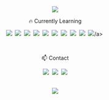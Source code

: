 
<div align="center"><img src="https://capsule-render.vercel.app/api?type=waving&color=timeGradient&height=250&section=header&text=zeebeck&fontSize=90&animation=twinkling&fontAlignY=40"/></div>

<p align="center">🔥 Currently Learning</p>
<p align="center">
  <img src="https://img.shields.io/badge/Typescript-3178c6?style=flat-square&logo=Typescript&logoColor=white"/></a>&nbsp 
  <img src="https://img.shields.io/badge/React-61dafb?style=flat-square&logo=React&logoColor=white"/></a>&nbsp
  <img src="https://img.shields.io/badge/Next.js-000000?style=flat-square&logo=Next.js&logoColor=white"/></a>&nbsp
  <img src="https://img.shields.io/badge/Node.js-339933?style=flat-square&logo=Node.js&logoColor=white"/></a>&nbsp  
  <img src="https://img.shields.io/badge/Firebase-FFCA28?style=flat-square&logo=Firebase&logoColor=black"/></a>&nbsp
  <img src="https://img.shields.io/badge/ReactNative-61DAFB?style=flat-square&logo=React&logoColor=black"/></a>&nbsp
  <img src="https://img.shields.io/badge/-iOS-%23000000?style=flat-square&logo=Apple&logoColor=white"></a>&nbsp 
  <img src="https://img.shields.io/badge/-Swift-%23ffffff?style=flat-square&logo=Swift&logoColor=#F05138"></a>&nbsp  
  <img src="https://img.shields.io/badge/ReactiveX-B7178C?style=flat-square&logo=ReactiveX&logoColor=white"/></a>&nbsp
  <img src="https://img.shields.io/badge/Flutter-02569B?style=flat-square&logo=Flutter&logoColor=white"/>/a>&nbsp


</p>
<br />
<p align="center">📫 Contact</p>
<p align="center">
  <a href="https://zeebeck.tistory.com/"><img src="https://img.shields.io/badge/Tistory-11B48A?style=flat-square&link=https://zeebeck.tistory.com"/></a>&nbsp
  <a href="https://zeebeck.github.io/"><img src="https://img.shields.io/badge/GithubBlog-181717?style=flat-square&logo=Github&logoColor=white&link=https://zeebeck.github.io/"/></a>&nbsp
  <a href="mailto:jihunkim101112@gmail.com"><img src="https://img.shields.io/badge/Gmail-d14836?style=flat-square&logo=Gmail&logoColor=white&link=jihunkim101112@gmail.com"/></a>
</p>
<br />
<div align=center>
<a href="https://hits.seeyoufarm.com"><img src="https://hits.seeyoufarm.com/api/count/incr/badge.svg?url=https%3A%2F%2Fgithub.com%2Fzeebeck&count_bg=%2332399C&title_bg=%23BEA2A2&icon=&icon_color=%23E7E7E7&title=hits&edge_flat=false"/> </a>            
</div>
